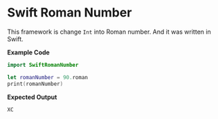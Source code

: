 # Swift Roman Number

This framework is change `Int` into Roman number. And it was written in Swift.

**Example Code**

```Swift
import SwiftRomanNumber

let romanNumber = 90.roman
print(romanNumber)
```

**Expected Output**

```console
XC
```